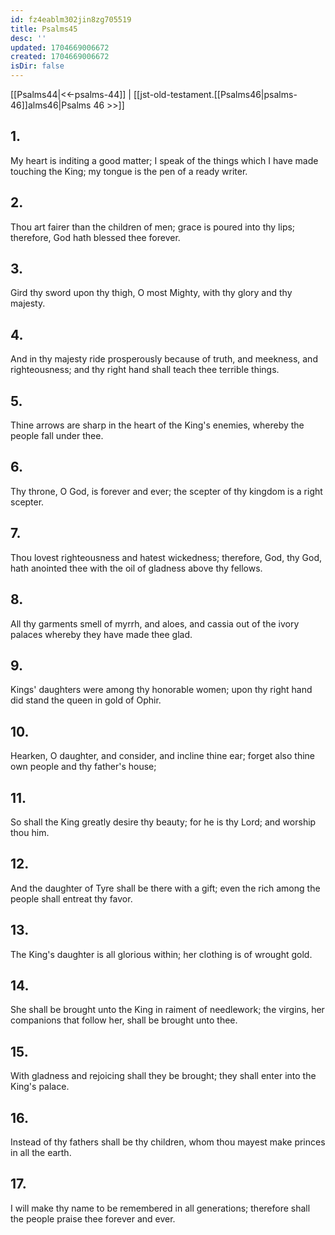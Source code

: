```yaml
---
id: fz4eablm302jin8zg705519
title: Psalms45
desc: ''
updated: 1704669006672
created: 1704669006672
isDir: false
---
```

[[Psalms44|<<-psalms-44]] | [[jst-old-testament.[[Psalms46|psalms-46]]alms46|Psalms 46 >>]]
## 1.
My heart is inditing a good matter; I speak of the things which I have made touching the King; my tongue is the pen of a ready writer.
## 2.
Thou art fairer than the children of men; grace is poured into thy lips; therefore, God hath blessed thee forever.
## 3.
Gird thy sword upon thy thigh, O most Mighty, with thy glory and thy majesty.
## 4.
And in thy majesty ride prosperously because of truth, and meekness, and righteousness; and thy right hand shall teach thee terrible things.
## 5.
Thine arrows are sharp in the heart of the King\'s enemies, whereby the people fall under thee.
## 6.
Thy throne, O God, is forever and ever; the scepter of thy kingdom is a right scepter.
## 7.
Thou lovest righteousness and hatest wickedness; therefore, God, thy God, hath anointed thee with the oil of gladness above thy fellows.
## 8.
All thy garments smell of myrrh, and aloes, and cassia out of the ivory palaces whereby they have made thee glad.
## 9.
Kings\' daughters were among thy honorable women; upon thy right hand did stand the queen in gold of Ophir.
## 10.
Hearken, O daughter, and consider, and incline thine ear; forget also thine own people and thy father\'s house;
## 11.
So shall the King greatly desire thy beauty; for he is thy Lord; and worship thou him.
## 12.
And the daughter of Tyre shall be there with a gift; even the rich among the people shall entreat thy favor.
## 13.
The King\'s daughter is all glorious within; her clothing is of wrought gold.
## 14.
She shall be brought unto the King in raiment of needlework; the virgins, her companions that follow her, shall be brought unto thee.
## 15.
With gladness and rejoicing shall they be brought; they shall enter into the King\'s palace.
## 16.
Instead of thy fathers shall be thy children, whom thou mayest make princes in all the earth.
## 17.
I will make thy name to be remembered in all generations; therefore shall the people praise thee forever and ever.

